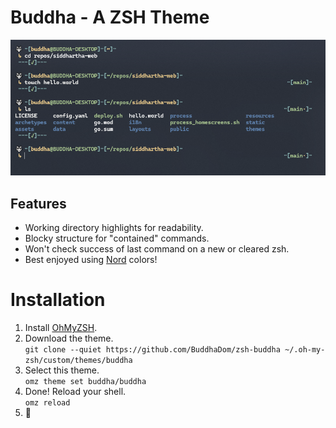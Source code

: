 # Buddha - A ZSH Theme

![Showcase of Buddha ZSH](assets/showcase.png)

## Features
* Working directory highlights for readability.
* Blocky structure for "contained" commands.
* Won't check success of last command on a new or cleared zsh.
* Best enjoyed using [Nord](https://www.nordtheme.com/) colors!

# Installation
1. Install [OhMyZSH](https://github.com/ohmyzsh/ohmyzsh).
2. Download the theme. \
`git clone --quiet https://github.com/BuddhaDom/zsh-buddha ~/.oh-my-zsh/custom/themes/buddha`
3. Select this theme. \
`omz theme set buddha/buddha`
4. Done! Reload your shell.\
`omz reload`
5. 🐺
